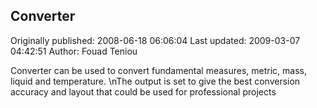 ## Converter

Originally published: 2008-06-18 06:06:04
Last updated: 2009-03-07 04:42:51
Author: Fouad Teniou

Converter can be used to convert fundamental measures, metric, mass, liquid and temperature.\nThe output is set to give the best conversion accuracy and layout that could be used for professional projects